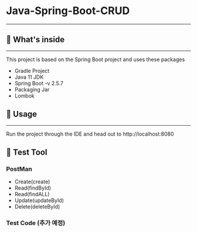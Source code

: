 # Java-Spring-Boot-CRUD
---

## 📍 What's inside
---
This project is based on the Spring Boot project and uses these packages
- Gradle Project
- Java 11 JDK
- Spring Boot -v 2.5.7
- Packaging Jar
- Lombok

## 📍 Usage
---
Run the project through the IDE and head out to
http://localhost:8080


## 📍 Test Tool
### PostMan
- Create(create)
- Read(findById)
- Read(findALL)
- Update(updateById)
- Delete(deleteById)
  
### Test Code (추가 예정)